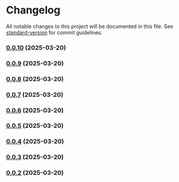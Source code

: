 # Changelog

All notable changes to this project will be documented in this file. See [standard-version](https://github.com/conventional-changelog/standard-version) for commit guidelines.

### [0.0.10](https://jabirdev/JabirDeveloper/md-typography/compare/v0.0.9...v0.0.10) (2025-03-20)

### [0.0.9](https://jabirdev/JabirDeveloper/md-typography/compare/v0.0.8...v0.0.9) (2025-03-20)

### [0.0.8](https://jabirdev/JabirDeveloper/md-typography/compare/v0.0.7...v0.0.8) (2025-03-20)

### [0.0.7](https://jabirdev/JabirDeveloper/md-typography/compare/v0.0.6...v0.0.7) (2025-03-20)

### [0.0.6](https://jabirdev/JabirDeveloper/md-typography/compare/v0.0.5...v0.0.6) (2025-03-20)

### [0.0.5](https://jabirdev/JabirDeveloper/md-typography/compare/v0.0.4...v0.0.5) (2025-03-20)

### [0.0.4](https://jabirdev/JabirDeveloper/md-typography/compare/v0.0.3...v0.0.4) (2025-03-20)

### [0.0.3](https://jabirdev/JabirDeveloper/md-typography/compare/v0.0.2...v0.0.3) (2025-03-20)

### [0.0.2](https://jabirdev/JabirDeveloper/md-typography/compare/v0.0.1...v0.0.2) (2025-03-20)
